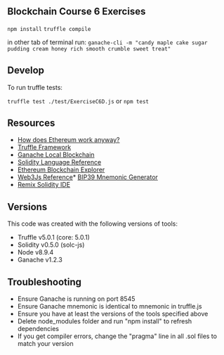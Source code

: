## Blockchain Course 6 Exercises

`npm install`
`truffle compile`

in other tab of terminal run:
`ganache-cli -m "candy maple cake sugar pudding cream honey rich smooth crumble sweet treat"`

## Develop

To run truffle tests:

`truffle test ./test/ExerciseC6D.js` or `npm test`

## Resources

- [How does Ethereum work anyway?](https://medium.com/@preethikasireddy/how-does-ethereum-work-anyway-22d1df506369)
- [Truffle Framework](http://truffleframework.com/)
- [Ganache Local Blockchain](http://truffleframework.com/ganache/)
- [Solidity Language Reference](http://solidity.readthedocs.io/en/v0.4.24/)
- [Ethereum Blockchain Explorer](https://etherscan.io/)
- [Web3Js Reference](https://github.com/ethereum/wiki/wiki/JavaScript-API)\* [BIP39 Mnemonic Generator](https://iancoleman.io/bip39/)
- [Remix Solidity IDE](https://remix.ethereum.org/)

## Versions

This code was created with the following versions of tools:

- Truffle v5.0.1 (core: 5.0.1)
- Solidity v0.5.0 (solc-js)
- Node v8.9.4
- Ganache v1.2.3

## Troubleshooting

- Ensure Ganache is running on port 8545
- Ensure Ganache mnemonic is identical to mnemonic in truffle.js
- Ensure you have at least the versions of the tools specified above
- Delete node_modules folder and run "npm install" to refresh dependencies
- If you get compiler errors, change the "pragma" line in all .sol files to match your version
